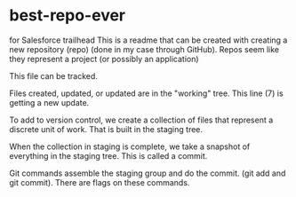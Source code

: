 # best-repo-ever
for Salesforce trailhead
This is a readme that can be created with creating a new repository (repo) (done in my case through GitHub). Repos seem like they represent a project (or possibly an application)

This file can be tracked.

Files created, updated, or updated are in the "working" tree. This line (7) is getting a new update.

To add to version control, we create a collection of files that represent a discrete unit of work. That is built in the staging tree.

When the collection in staging is complete, we take a snapshot of everything in the staging tree. This is called a commit.

Git commands assemble the staging group and do the commit.  (git add and git commit). There are flags on these commands.
